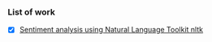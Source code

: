 ### List of work

- [X] [Sentiment analysis using Natural Language Toolkit nltk](http://www.nltk.org/)
